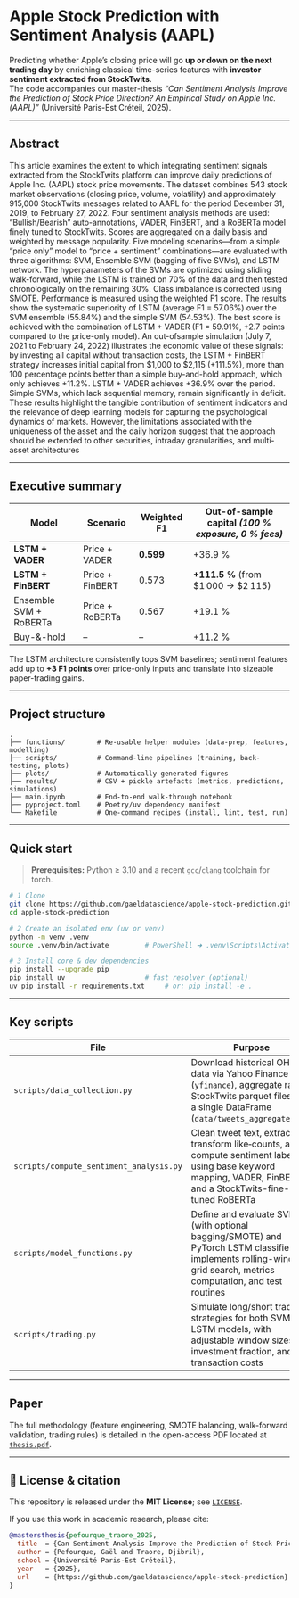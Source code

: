 # Apple Stock Prediction with Sentiment Analysis (AAPL)

Predicting whether Apple’s closing price will go **up or down on the next trading day** by enriching classical time-series features with **investor sentiment extracted from StockTwits**.  
The code accompanies our master-thesis *“Can Sentiment Analysis Improve the Prediction of Stock Price Direction? An Empirical Study on Apple Inc. (AAPL)”* (Université Paris-Est Créteil, 2025).

---

## Abstract

This article examines the extent to which integrating sentiment signals extracted from the StockTwits platform can improve daily predictions of Apple Inc. (AAPL) stock price movements. The dataset combines 543 stock market observations (closing price, volume, volatility) and approximately 915,000 StockTwits messages related to AAPL for the period December 31, 2019, to February 27, 2022. Four sentiment analysis methods are used: “Bullish/Bearish” auto-annotations, VADER, FinBERT, and a RoBERTa model finely tuned to StockTwits. Scores are aggregated on a daily basis and weighted by message popularity.
Five modeling scenarios—from a simple “price only” model to “price + sentiment” combinations—are evaluated with three algorithms: SVM, Ensemble SVM (bagging of five SVMs), and LSTM network. The hyperparameters of the SVMs are optimized using sliding walk-forward, while the LSTM is trained on 70% of the data and then tested chronologically on the remaining 30%. Class imbalance is corrected using SMOTE. Performance is measured using the weighted F1 score.
The results show the systematic superiority of LSTM (average F1 = 57.06%) over the SVM ensemble (55.84%) and the simple SVM (54.53%). The best score is achieved with the combination of LSTM + VADER (F1 = 59.91%, +2.7 points compared to the price-only model). An out-ofsample simulation (July 7, 2021 to February 24, 2022) illustrates the economic value of these signals: by investing all capital without transaction costs, the LSTM + FinBERT strategy increases initial capital from $1,000 to $2,115 (+111.5%), more than 100 percentage points better than a simple buy-and-hold approach, which only achieves +11.2%. LSTM + VADER achieves +36.9% over the period. Simple SVMs, which lack sequential memory, remain significantly in deficit.
These results highlight the tangible contribution of sentiment indicators and the relevance of deep learning models for capturing the psychological dynamics of markets. However, the limitations associated with the uniqueness of the asset and the daily horizon suggest that the approach should be extended to other securities, intraday granularities, and multi-asset architectures

---

## Executive summary

| Model | Scenario | Weighted F1 | Out-of-sample capital *(100 % exposure, 0 % fees)* |
|-------|----------|-------------|----------------------------------------------------|
| **LSTM + VADER** | Price + VADER | **0.599** | +36.9 % |
| **LSTM + FinBERT** | Price + FinBERT | 0.573 | **+111.5 %** (from $1 000 → $2 115) |
| Ensemble SVM + RoBERTa | Price + RoBERTa | 0.567 | +19.1 % |
| Buy-&-hold | – | – | +11.2 % |

The LSTM architecture consistently tops SVM baselines; sentiment features add up to **+3 F1 points** over price-only inputs and translate into sizeable paper-trading gains.

---

## Project structure

```
.
├── functions/        # Re-usable helper modules (data-prep, features, modelling)
├── scripts/          # Command-line pipelines (training, back-testing, plots)
├── plots/            # Automatically generated figures
├── results/          # CSV + pickle artefacts (metrics, predictions, simulations)
├── main.ipynb        # End-to-end walk-through notebook
├── pyproject.toml    # Poetry/uv dependency manifest
└── Makefile          # One-command recipes (install, lint, test, run)
```

---

## Quick start

> **Prerequisites:** Python ≥ 3.10 and a recent `gcc`/`clang` toolchain for torch.

```bash
# 1 Clone
git clone https://github.com/gaeldatascience/apple-stock-prediction.git
cd apple-stock-prediction

# 2 Create an isolated env (uv or venv)
python -m venv .venv
source .venv/bin/activate         # PowerShell ➜ .venv\Scripts\Activate.ps1

# 3 Install core & dev dependencies
pip install --upgrade pip
pip install uv                    # fast resolver (optional)
uv pip install -r requirements.txt     # or: pip install -e .
```

---

## Key scripts

| File | Purpose |
|------|---------|
| `scripts/data_collection.py` | Download historical OHLCV data via Yahoo Finance (`yfinance`), aggregate raw StockTwits parquet files into a single DataFrame (`data/tweets_aggregated.pq`) |
| `scripts/compute_sentiment_analysis.py` | Clean tweet text, extract and transform like‐counts, and compute sentiment labels using base keyword mapping, VADER, FinBERT, and a StockTwits-fine-tuned RoBERTa |
| `scripts/model_functions.py` | Define and evaluate SVM (with optional bagging/SMOTE) and PyTorch LSTM classifiers; implements rolling-window grid search, metrics computation, and test routines |
| `scripts/trading.py` | Simulate long/short trading strategies for both SVM and LSTM models, with adjustable window sizes, investment fraction, and transaction costs |


---

## Paper

The full methodology (feature engineering, SMOTE balancing, walk-forward validation, trading rules) is detailed in the open-access PDF located at [`thesis.pdf`](./thesis.pdf).

---

## 📄 License & citation

This repository is released under the **MIT License**; see [`LICENSE`](./LICENSE).  

If you use this work in academic research, please cite:

```bibtex
@mastersthesis{pefourque_traore_2025,
  title  = {Can Sentiment Analysis Improve the Prediction of Stock Price Direction?},
  author = {Pefourque, Gaël and Traore, Djibril},
  school = {Université Paris-Est Créteil},
  year   = {2025},
  url    = {https://github.com/gaeldatascience/apple-stock-prediction}
}
```
